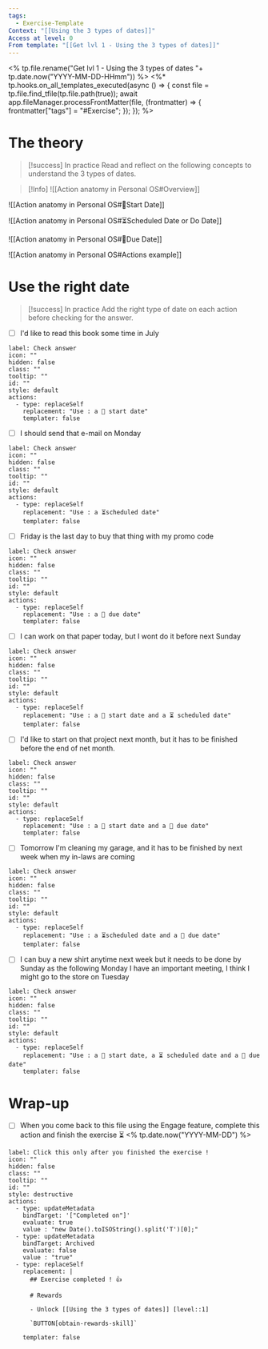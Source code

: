 ```yaml
---
tags:
  - Exercise-Template
Context: "[[Using the 3 types of dates]]"
Access at level: 0
From template: "[[Get lvl 1 - Using the 3 types of dates]]"
---
```

<% tp.file.rename("Get lvl 1 - Using the 3 types of dates "+ tp.date.now("YYYY-MM-DD-HHmm")) %>
<%* tp.hooks.on_all_templates_executed(async () => {
  const file = tp.file.find_tfile(tp.file.path(true));
  await app.fileManager.processFrontMatter(file, (frontmatter) => {
    frontmatter["tags"] = "#Exercise";
  });
}); 
%>
# The theory

> [!success] In practice
> Read and reflect on the following concepts to understand the 3 types of dates.  

>[!Info]
>![[Action anatomy in Personal OS#Overview]]
>

![[Action anatomy in Personal OS#🛫Start Date]]


![[Action anatomy in Personal OS#⏳Scheduled Date or Do Date]]


![[Action anatomy in Personal OS#📅Due Date]]

![[Action anatomy in Personal OS#Actions example]]

# Use the right date

> [!success] In practice
> Add the right type of date on each action before checking for the answer. 

- [ ] I'd like to read this book some time in July

```meta-bind-button
label: Check answer
icon: ""
hidden: false
class: ""
tooltip: ""
id: ""
style: default
actions:
  - type: replaceSelf
    replacement: "Use : a 🛫 start date"
    templater: false
```

- [ ] I should send that e-mail on Monday 

```meta-bind-button
label: Check answer
icon: ""
hidden: false
class: ""
tooltip: ""
id: ""
style: default
actions:
  - type: replaceSelf
    replacement: "Use : a ⏳scheduled date"
    templater: false
```

- [ ] Friday is the last day to buy that thing with my promo code

```meta-bind-button
label: Check answer
icon: ""
hidden: false
class: ""
tooltip: ""
id: ""
style: default
actions:
  - type: replaceSelf
    replacement: "Use : a 📅 due date"
    templater: false
```

- [ ] I can work on that paper today, but I wont do it before next Sunday

```meta-bind-button
label: Check answer
icon: ""
hidden: false
class: ""
tooltip: ""
id: ""
style: default
actions:
  - type: replaceSelf
    replacement: "Use : a 🛫 start date and a ⏳ scheduled date"
    templater: false
```

- [ ] I'd like to start on that project next month, but it has to be finished before the end of net month. 

```meta-bind-button
label: Check answer
icon: ""
hidden: false
class: ""
tooltip: ""
id: ""
style: default
actions:
  - type: replaceSelf
    replacement: "Use : a 🛫 start date and a 📅 due date"
    templater: false
```

- [ ] Tomorrow I'm cleaning my garage, and it has to be finished by next week when my in-laws are coming

```meta-bind-button
label: Check answer
icon: ""
hidden: false
class: ""
tooltip: ""
id: ""
style: default
actions:
  - type: replaceSelf
    replacement: "Use : a ⏳scheduled date and a 📅 due date"
    templater: false
```

- [ ] I can buy a new shirt anytime next week but it needs to be done by Sunday as the following Monday I have an important meeting, I think I might go to the store on Tuesday

```meta-bind-button
label: Check answer
icon: ""
hidden: false
class: ""
tooltip: ""
id: ""
style: default
actions:
  - type: replaceSelf
    replacement: "Use : a 🛫 start date, a ⏳ scheduled date and a 📅 due date"
    templater: false
```

# Wrap-up

- [ ] When you come back to this file using the Engage feature, complete this action and finish the exercise ⏳ <% tp.date.now("YYYY-MM-DD") %>

```meta-bind-button
label: Click this only after you finished the exercise !
icon: ""
hidden: false
class: ""
tooltip: ""
id: ""
style: destructive
actions:
  - type: updateMetadata
    bindTarget: '["Completed on"]'
    evaluate: true
    value : "new Date().toISOString().split('T')[0];" 
  - type: updateMetadata
    bindTarget: Archived
    evaluate: false
    value : "true" 
  - type: replaceSelf
    replacement: |
      ## Exercise completed ! 👍 
      
      # Rewards
      
      - Unlock [[Using the 3 types of dates]] [level::1]
      
      `BUTTON[obtain-rewards-skill]`
      
    templater: false
```

